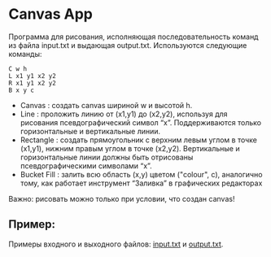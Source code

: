 # Canvas App

Программа для рисования, исполняющая последовательность
команд из файла input.txt и выдающая output.txt. Используются следующие команды:

```
C w h
L x1 y1 x2 y2
R x1 y1 x2 y2
B x y c

```

- Canvas​ : создать canvas шириной w и высотой h.
- Line​ : проложить линию от (x1,y1) до (x2,y2), используя для рисования псевдографический
символ “x”. Поддерживаются только горизонтальные и вертикальные линии.
- Rectangle​ : создать прямоугольник с верхним левым углом в точке (x1,y1), нижним правым
углом в точке (x2,y2). Вертикальные и горизонтальные линии должны быть отрисованы
псевдографическими символами “x”.
- Bucket Fill​ : залить всю область (x,y) цветом ("colour", c), аналогично тому, как работает
инструмент “Заливка” в графических редакторах

Важно: рисовать можно только при условии, что создан canvas!

## Пример:
Примеры входного и выходного файлов: [input.txt](examples/input.txt) и [output.txt](examples/output.txt).
